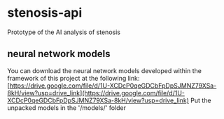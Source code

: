 # stenosis-api
Prototype of the AI analysis of stenosis

## neural network models

You can download the neural network models developed within the framework of this project at the following link: [https://drive.google.com/file/d/1U-XCDcP0qeGDCbFpDpSJMNZ79XSa-8kH/view?usp=drive_link](https://drive.google.com/file/d/1U-XCDcP0qeGDCbFpDpSJMNZ79XSa-8kH/view?usp=drive_link)
Put the unpacked models in the '/models/' folder


